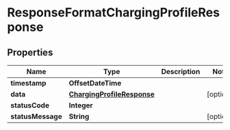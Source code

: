 

# ResponseFormatChargingProfileResponse


## Properties

| Name | Type | Description | Notes |
|------------ | ------------- | ------------- | -------------|
|**timestamp** | **OffsetDateTime** |  |  |
|**data** | [**ChargingProfileResponse**](ChargingProfileResponse.md) |  |  [optional] |
|**statusCode** | **Integer** |  |  |
|**statusMessage** | **String** |  |  [optional] |



